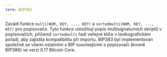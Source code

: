 ```yaml
---
term: BIP383
---
```


Zavádí funkce `multi(NUM, KEY, ..., KEY)` a `sortedmulti(NUM, KEY, ..., KEY)` pro popisovače. Tyto funkce umožňují popis multisignaturních skriptů v popisovačích, přičemž `sortedmulti` řadí veřejné klíče v lexikografickém pořadí, aby zajistila kompatibilitu při importu. BIP383 byl implementován společně se všemi ostatními s BIP souvisejícími s popisovači (kromě BIP386) ve verzi 0.17 Bitcoin Core.